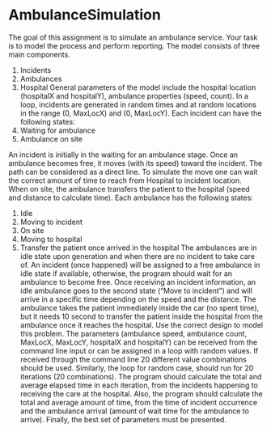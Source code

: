 # AmbulanceSimulation

The goal of this assignment is to simulate an ambulance service. Your task is to model the process and perform reporting. 
The model consists of three main components. 
1.	Incidents
2.	Ambulances
3.	Hospital
General parameters of the model include the hospital location (hospitalX and hospitalY), ambulance properties (speed, count).
In a loop, incidents are generated in random times and at random locations in the range (0, MaxLocX) and (0, MaxLocY). Each incident can have the following states:
1.	Waiting for ambulance
2.	Ambulance on site

An incident is initially in the waiting for an ambulance stage. Once an ambulance becomes free, it moves (with its speed) toward the incident.  The path can be considered as a direct line. To simulate the move one can wait the correct amount of time to reach from Hospital to incident location.  
When on site, the ambulance transfers the patient to the hospital (speed and distance to calculate time). 
Each ambulance has the following states:
1.	Idle
2.	Moving to incident
3.	On site
4.	Moving to hospital
5.	Transfer the patient once arrived in the hospital
The ambulances are in idle state upon generation and when there are no incident to take care of.  An incident (once happened) will be assigned to a free ambulance in idle state if available, otherwise, the program should wait for an ambulance to become free. Once receiving an incident information, an idle ambulance goes to the second state (“Move to incident”) and will arrive in a specific time depending on the speed and the distance. The ambulance takes the patient immediately inside the car (no spent time), but it needs 10 second to transfer the patient inside the hospital from the ambulance once it reaches the hospital. 
Use the correct design to model this problem. The parameters (ambulance speed, ambulance count, MaxLocX, MaxLocY, hospitalX and hospitalY) can be received from the command line input or can be assigned in a loop with random values. If received through the command line 20 different value combinations should be used. Similarly, the loop for random case, should run for 20 iterations (20 combinations). 
The program should calculate the total and average elapsed time in each iteration, from the incidents happening to receiving the care at the hospital.  Also, the program should calculate the total and average amount of time, from the time of incident occurrence and the ambulance arrival (amount of wait time for the ambulance to arrive). Finally, the best set of parameters must be presented. 

